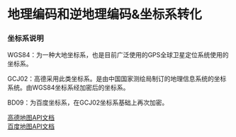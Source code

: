 # 地理编码和逆地理编码&坐标系转化
### 坐标系说明
WGS84：为一种大地坐标系，也是目前广泛使用的GPS全球卫星定位系统使用的坐标系。

GCJ02：高德采用此类坐标系。是由中国国家测绘局制订的地理信息系统的坐标系统。由WGS84坐标系经加密后的坐标系。

BD09：为百度坐标系，在GCJ02坐标系基础上再次加密。

[高德地图API文档](http://lbs.amap.com/api/webservice/summary)   
[百度地图API文档](http://lbsyun.baidu.com/index.php?title=webapi)
